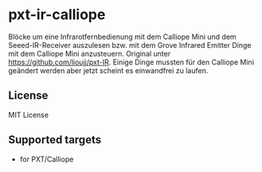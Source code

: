 # pxt-ir-calliope

Blöcke um eine Infrarotfernbedienung mit dem Calliope Mini und dem Seeed-IR-Receiver auszulesen bzw. mit dem Grove Infrared Emitter Dinge mit dem Calliope Mini anzusteuern. Original unter https://github.com/lioujj/pxt-IR.
Einige Dinge mussten für den Calliope Mini geändert werden aber jetzt scheint es einwandfrei zu laufen.

## License

MIT License


## Supported targets

* for PXT/Calliope


